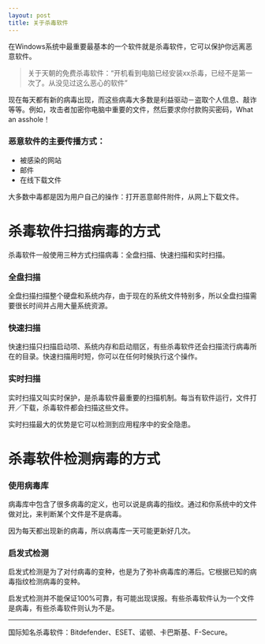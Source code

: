 ```yaml
---
layout: post
title: 关于杀毒软件
---
```


在Windows系统中最重要最基本的一个软件就是杀毒软件，它可以保护你远离恶意软件。

> 关于天朝的免费杀毒软件：“开机看到电脑已经安装xx杀毒，已经不是第一次了。从没见过这么恶心的软件”

现在每天都有新的病毒出现，而这些病毒大多数是利益驱动－盗取个人信息、敲诈等等。例如，攻击者加密你电脑中重要的文件，然后要求你付款购买密码，What an asshole！

### 恶意软件的主要传播方式：

* 被感染的网站
* 邮件
* 在线下载文件

大多数中毒都是因为用户自己的操作：打开恶意邮件附件，从网上下载文件。

# 杀毒软件扫描病毒的方式

杀毒软件一般使用三种方式扫描病毒：全盘扫描、快速扫描和实时扫描。

### 全盘扫描

全盘扫描扫描整个硬盘和系统内存，由于现在的系统文件特别多，所以全盘扫描需要很长时间并占用大量系统资源。

### 快速扫描

快速扫描只扫描启动项、系统内存和启动扇区，有些杀毒软件还会扫描流行病毒所在的目录。快速扫描用时短，你可以在任何时候执行这个操作。

### 实时扫描

实时扫描又叫实时保护，是杀毒软件最重要的扫描机制。每当有软件运行，文件打开／下载，杀毒软件都会扫描这些文件。

实时扫描最大的优势是它可以检测到应用程序中的安全隐患。

# 杀毒软件检测病毒的方式

### 使用病毒库

病毒库中包含了很多病毒的定义，也可以说是病毒的指纹。通过和你系统中的文件做对比，来判断某个文件是不是病毒。

因为每天都出现新的病毒，所以病毒库一天可能更新好几次。

### 启发式检测

启发式检测是为了对付病毒的变种，也是为了弥补病毒库的滞后。它根据已知的病毒指纹检测病毒的变种。

启发式检测并不能保证100%可靠，有可能出现误报。有些杀毒软件认为一个文件是病毒，有些杀毒软件则认为不是。

****

国际知名杀毒软件：Bitdefender、ESET、诺顿、卡巴斯基、F-Secure。